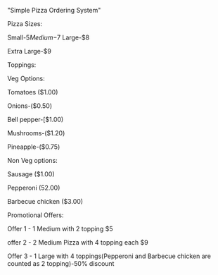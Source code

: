 "Simple Pizza Ordering System"

Pizza Sizes:

Small-$5 
Medium-$7
Large-$8

Extra Large-$9

Toppings:

Veg Options:

Tomatoes ($1.00)

Onions-($0.50)

Bell pepper-[$1.00)

Mushrooms-($1.20)

Pineapple-($0.75)

Non Veg options:

Sausage ($1.00)

Pepperoni (52.00)

Barbecue chicken ($3.00)

Promotional Offers:

Offer 1 - 1 Medium with 2 topping $5 

offer 2 - 2 Medium Pizza with 4 topping each $9

Offer 3 - 1 Large with 4 toppings(Pepperoni and Barbecue chicken are counted as 2 topping)-50% discount
